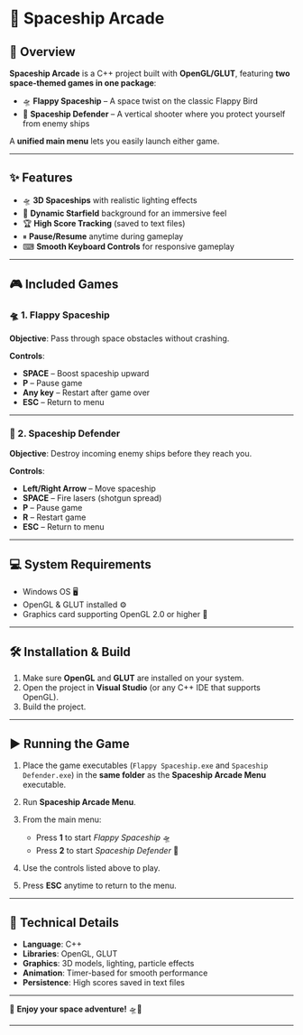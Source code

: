 
# 🚀 Spaceship Arcade

## 🌌 Overview

**Spaceship Arcade** is a C++ project built with **OpenGL/GLUT**, featuring **two space-themed games in one package**:

* 🛸 **Flappy Spaceship** – A space twist on the classic Flappy Bird
* 🚀 **Spaceship Defender** – A vertical shooter where you protect yourself from enemy ships

A **unified main menu** lets you easily launch either game.

---

## ✨ Features

* 🛸 **3D Spaceships** with realistic lighting effects
* 🌠 **Dynamic Starfield** background for an immersive feel
* 🏆 **High Score Tracking** (saved to text files)
* ⏸ **Pause/Resume** anytime during gameplay
* ⌨ **Smooth Keyboard Controls** for responsive gameplay

---

## 🎮 Included Games

### 🛸 1. Flappy Spaceship

**Objective**: Pass through space obstacles without crashing.

**Controls**:

* **SPACE** – Boost spaceship upward
* **P** – Pause game
* **Any key** – Restart after game over
* **ESC** – Return to menu

---

### 🚀 2. Spaceship Defender

**Objective**: Destroy incoming enemy ships before they reach you.

**Controls**:

* **Left/Right Arrow** – Move spaceship
* **SPACE** – Fire lasers (shotgun spread)
* **P** – Pause game
* **R** – Restart game
* **ESC** – Return to menu

---

## 💻 System Requirements

* Windows OS 🖥
* OpenGL & GLUT installed ⚙
* Graphics card supporting OpenGL 2.0 or higher 🎨

---

## 🛠 Installation & Build

1. Make sure **OpenGL** and **GLUT** are installed on your system.
2. Open the project in **Visual Studio** (or any C++ IDE that supports OpenGL).
3. Build the project.

---

## ▶ Running the Game

1. Place the game executables (`Flappy Spaceship.exe` and `Spaceship Defender.exe`) in the **same folder** as the **Spaceship Arcade Menu** executable.
2. Run **Spaceship Arcade Menu**.
3. From the main menu:

   * Press **1** to start *Flappy Spaceship* 🛸
   * Press **2** to start *Spaceship Defender* 🚀
4. Use the controls listed above to play.
5. Press **ESC** anytime to return to the menu.

---

## 🔧 Technical Details

* **Language**: C++
* **Libraries**: OpenGL, GLUT
* **Graphics**: 3D models, lighting, particle effects
* **Animation**: Timer-based for smooth performance
* **Persistence**: High scores saved in text files

---

🌠 **Enjoy your space adventure!** 🛸🚀

---


